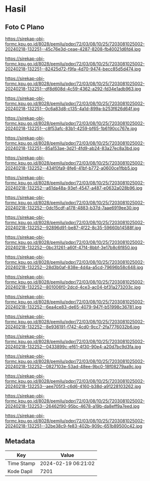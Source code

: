# Hasil

## Foto C Plano

https://sirekap-obj-formc.kpu.go.id/8028/pemilu/pdpr/72/03/08/10/25/7203081025002-20240218-132251--45c76e3d-ceae-4287-8208-fb40021d6fd4.jpg

https://sirekap-obj-formc.kpu.go.id/8028/pemilu/pdpr/72/03/08/10/25/7203081025002-20240218-132251--82425d72-f9fa-4d70-9474-becc85d5d474.jpg

https://sirekap-obj-formc.kpu.go.id/8028/pemilu/pdpr/72/03/08/10/25/7203081025002-20240218-132251--df8d608d-4c59-4362-a292-fd34e1adb963.jpg

https://sirekap-obj-formc.kpu.go.id/8028/pemilu/pdpr/72/03/08/10/25/7203081025002-20240218-132251--0c6a83d8-c135-4a1d-899a-b253f626d64f.jpg

https://sirekap-obj-formc.kpu.go.id/8028/pemilu/pdpr/72/03/08/10/25/7203081025002-20240218-132251--c8f53afc-83b1-4259-bf65-1b6190cc767e.jpg

https://sirekap-obj-formc.kpu.go.id/8028/pemilu/pdpr/72/03/08/10/25/7203081025002-20240218-132251--85a153ae-3d21-4fd9-ab24-83a27ec8a3bd.jpg

https://sirekap-obj-formc.kpu.go.id/8028/pemilu/pdpr/72/03/08/10/25/7203081025002-20240218-132252--434f0fa9-8fe6-41bf-b772-a0600ce1fbb5.jpg

https://sirekap-obj-formc.kpu.go.id/8028/pemilu/pdpr/72/03/08/10/25/7203081025002-20240218-132252--a61da48a-93ef-4547-a487-e0632a028b96.jpg

https://sirekap-obj-formc.kpu.go.id/8028/pemilu/pdpr/72/03/08/10/25/7203081025002-20240218-132252--0dc15cdf-a178-4883-b37d-7aae6919ee30.jpg

https://sirekap-obj-formc.kpu.go.id/8028/pemilu/pdpr/72/03/08/10/25/7203081025002-20240218-132252--92896d91-be87-4f22-8c35-59660b14588f.jpg

https://sirekap-obj-formc.kpu.go.id/8028/pemilu/pdpr/72/03/08/10/25/7203081025002-20240218-132252--0bc31261-a60f-47f4-8bbf-3e17b8c6f850.jpg

https://sirekap-obj-formc.kpu.go.id/8028/pemilu/pdpr/72/03/08/10/25/7203081025002-20240218-132252--28d3b0af-838e-4d4a-a5cd-79696b58c648.jpg

https://sirekap-obj-formc.kpu.go.id/8028/pemilu/pdpr/72/03/08/10/25/7203081025002-20240218-132252--801006f0-2dcd-4ce3-ac04-bf31a273203c.jpg

https://sirekap-obj-formc.kpu.go.id/8028/pemilu/pdpr/72/03/08/10/25/7203081025002-20240218-132252--6ea4ce83-de65-4079-947f-b51998c36781.jpg

https://sirekap-obj-formc.kpu.go.id/8028/pemilu/pdpr/72/03/08/10/25/7203081025002-20240218-132252--8e936191-f742-4cd0-9cc7-2fa7776032b6.jpg

https://sirekap-obj-formc.kpu.go.id/8028/pemilu/pdpr/72/03/08/10/25/7203081025002-20240218-132252--0433899c-ef61-4f30-90e4-a20d7bc9d3fa.jpg

https://sirekap-obj-formc.kpu.go.id/8028/pemilu/pdpr/72/03/08/10/25/7203081025002-20240218-132252--0827103e-53ad-48ee-9bc0-18f08279aa9c.jpg

https://sirekap-obj-formc.kpu.go.id/8028/pemilu/pdpr/72/03/08/10/25/7203081025002-20240218-132253--aee705f3-c6d6-4160-b38d-a91228103262.jpg

https://sirekap-obj-formc.kpu.go.id/8028/pemilu/pdpr/72/03/08/10/25/7203081025002-20240218-132253--26462f90-95bc-4678-a19b-da8eff9a7eed.jpg

https://sirekap-obj-formc.kpu.go.id/8028/pemilu/pdpr/72/03/08/10/25/7203081025002-20240218-132251--32be38c9-fe83-402b-909c-651b89500c42.jpg


## Metadata

| Key        | Value               |
| ---------- | ------------------- |
| Time Stamp | 2024-02-19 06:21:02 |
| Kode Dapil | 7201                |



